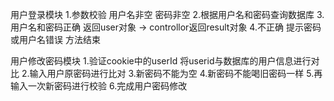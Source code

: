 用户登录模块
    1.参数校验
        用户名非空 密码非空
    2.根据用户名和密码查询数据库
    3.用户名和密码正确
        返回user对象 -> controllor返回result对象
    4.不正确 
        提示密码或用户名错误 方法结束

用户修改密码模块
    1.验证cookie中的userId
        将userid与数据库的用户信息进行对比
    2.输入用户原密码进行比对
    3.新密码不能为空
    4.新密码不能喝旧密码一样
    5.再输入一次新密码进行校验
    6.完成用户密码修改